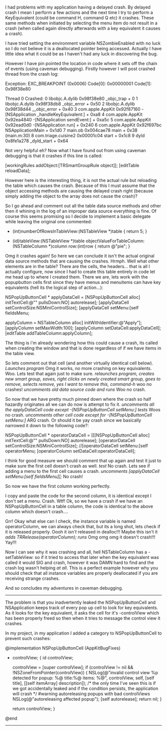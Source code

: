 I had problems with my application having a delayed crash. By delayed crash I mean I perform a few actions and the next time I try to perform a KeyEquivalent (could be command H, command Q etc) it crashes. These same methods when initiated by selecting the menu item do not result in a crash (when called again directly afterwards with a key equivalent it causes a crash). 

I have tried setting the environment variable NSZombieEnabled with no luck so I do not believe it is a deallocated pointer being accessed. Actually I have little idea what it could be as I haven't had any luck in discovering the bug.

However I have pin pointed the location in code where it sets off the chain of events (using caveman debugging). Firstly however I will post crashed thread from the crash log:

    
 Exception:  EXC_BREAKPOINT (0x0006)
 Code[0]:    0x00000001
 Code[1]:    0x98f38e80
 
 
 Thread 0 Crashed:
 0   libobjc.A.dylib      	0x98f38e80 _objc_trap + 0
 1   libobjc.A.dylib      	0x98f38db8 _objc_error + 0x50
 2   libobjc.A.dylib      	0x98f38d44 __objc_error + 0x40
 3   com.apple.AppKit     	0x92f87160 -[NSApplication _handleKeyEquivalent:] + 0xa8
 4   com.apple.AppKit     	0x92ea4840 -[NSApplication sendEvent:] + 0xa5c
 5   com.apple.AppKit     	0x92ead0d0 -[NSApplication run] + 0x240
 6   com.apple.AppKit     	0x92f697bc NSApplicationMain + 0x1d0
 7   main.ob              	0x004cae78 main + 0x38 (main.m:30)
 8   com.triage.cuisine2  	0x00001c04 start + 0x1c8
 9   dyld                 	0x8fe1a278 _dyld_start + 0x64


Not very helpful eh? Now what I have found out from using caveman debugging is that it crashes if this line is called:

    
 [workingRules addObject:[TRSmartGroupRule object]];
 [editTable reloadData];


However here is the interesting thing, it is not the actual rule but reloading the table which causes the crash. Because of this I must assume that the object accessing methods are causing the delayed crash right (because simply adding the object to the array does not cause the crash)?

So I go ahead and comment out all the table data source methods and other then it whining in the log of an improper data source everything is fine. Of course this seems promising so I decide to implement a basic delegate while leaving the original one commented:

    
 - (int)numberOfRowsInTableView:(NSTableView *)table
 {
 	return 5;
 }
 
 - (id)tableView:(NSTableView *)table objectValueForTableColumn:(NSTableColumn *)column row:(int)row
 {
 	return @"pie";
 }


Omg it crashes again! So here we can conclude it isn't the actual original data source methods that are causing the crashes. Hrmph. Well what other elements are in the table? There are the cells, the headers... that is all I actually configure, now since I had to create this table entirely in code let me head up to where I created them. There we are, lets work with the popupbutton cells first since they have menus and menuitems can have key equivalents (hell its the logical step of action...):

    
 NSPopUpButtonCell * applyDataCell = [NSPopUpButtonCell alloc] initTextCell:@""
 	 pullsDown:NO] autorelease];
 [applyDataCell setControlSize:NSMiniControlSize];
 [applyDataCell setMenu:[self fieldsMenu;
 
 applyColumn = NSTableColumn alloc] initWithIdentifier:@"Apply"];
 [applyColumn setMaxWidth:100];
 [applyColumn setDataCell:applyDataCell];
 [editTable addTableColumn:applyColumn];


The thing is i'm already wondering how this could cause a crash, its called when creating the window and that is done regardless of if we have items in the table view.

So lets comment out that cell (and another virtually identical cell below). *Launches program* Omg it works, no more crashing on key equivalents. Woo. Lets test that again just to make sure. *relaunches program, creates new smart group,  saves, right clicks on newly created smart group, goes to remove, selects remove, yes I want to remove this, command-h* woo no crashes! *uncomments old data source code and runs* Woo no crash.

So now that we have pretty much pinned down where the crash so half hazardly originates all we can do now is attempt to fix it. *uncomments all the applyDataCell code except     -[NSPopUpButtonCell setMenu:]* *tests* Woos no crash. *uncomments other cell code except for     -[NSPopUpButtonCell setMenu:]* ARG crash. Or should it be yay crash since we basically narrowed it down to the following code?:

    
 NSPopUpButtonCell * operatorDataCell = [[[NSPopUpButtonCell alloc] initTextCell:@""
 	pullsDown:NO] autorelease];
 [operatorDataCell setControlSize:NSMiniControlSize];
 //[operatorDataCell setMenu:[self operatorMenu;
 [operatorColumn setDataCell:operatorDataCell];


I think for good measure we should comment that up again and test it just to make sure the first cell doesn't crash as well. *test* No crash. Lets see if adding a menu to the first cell causes a crash. *uncomments     [applyDataCell setMenu:[self fieldsMenu]];* No crash!

So now we have the first column working perfectly.

I copy and paste the code for the second column, it is identical except I don't set a menu. Crash. Wtf! Ok, so we have a crash if we have an NSPopUpButtonCell in a table column, the code is identical to the above column which doesn't crash....

Grr! Okay what else can I check, the instance variable is named operatorColumn, we can always check that, but its a long shot, lets check if it is released properly. Oooh it *isn't* released in dealloc!!! Maybe this isn't it *adds     TRRelease(operatorColumn);* *runs* Omg omg omg it doesn't crash!!! Yay!!!

Now I can see why it was crashing and all, hell NSTableColumn has a     -setTableView: so if it tried to access that later when the key equivalent was called it would SIG and crash, however it was DAMN hard to find and the crash log wasn't helping *at all*. This is a perfect example however why you should check that all instance variables are properly deallocated if you are receiving strange crashes.

And so concludes my adventures in caveman debugging.


----
The problem is that you inadvertently leaked the NSPopUpButtonCell and NSApplication keeps track of every pop up cell to look for key equivalents. As it looks for the key equivalent, it asks the cell for it's -controlView which has been properly freed so then when it tries to message the control view it crashes.

In my project, in my application I added a category to NSPopUpButtonCell to prevent such crashes:
    
 @implementation NSPopUpButtonCell (AppKitBugFixes)
 - controlView;
 {
     id controlView;
 
     controlView = [super controlView];
     if (controlView != nil && !NSZoneFromPointer(controlView)) {
         NSLog(@"invalid control view %p detected for popup: %@ title:%@ items: %@", 
                 controlView, self, [self title], [[self itemArray] description]);
         /* the only time I've seen this is if we got accidentally leaked 
            and if the condition persists, the application will crash */
 #warning autoreleasing popups with bad controlViews
         NSLog(@"autoreleasing affected popup");
         [self autorelease];
         return nil;
     }
 
     return controlView;
 }
 
 @end

----
